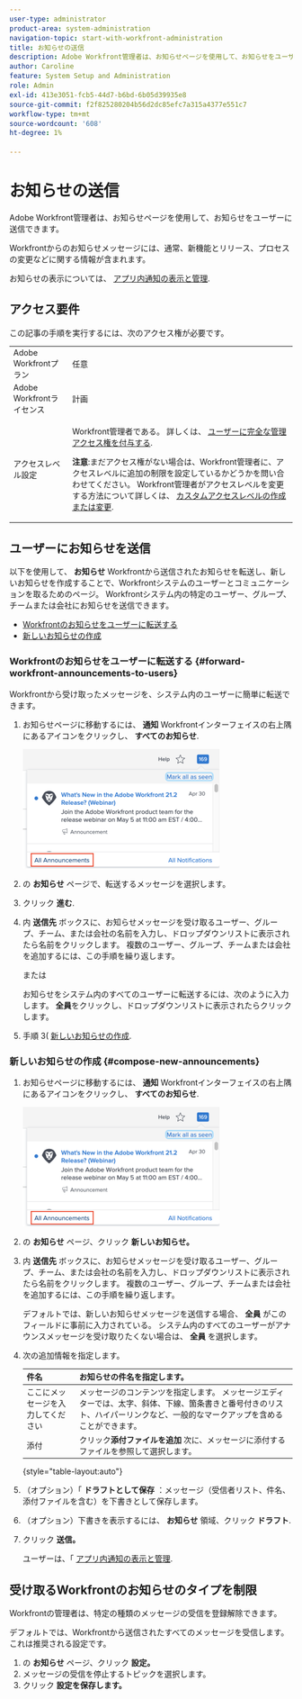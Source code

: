 ```yaml
---
user-type: administrator
product-area: system-administration
navigation-topic: start-with-workfront-administration
title: お知らせの送信
description: Adobe Workfront管理者は、お知らせページを使用して、お知らせをユーザーに送信できます。
author: Caroline
feature: System Setup and Administration
role: Admin
exl-id: 413e3051-fcb5-44d7-b6bd-6b05d39935e8
source-git-commit: f2f825280204b56d2dc85efc7a315a4377e551c7
workflow-type: tm+mt
source-wordcount: '608'
ht-degree: 1%

---
```


# お知らせの送信

Adobe Workfront管理者は、お知らせページを使用して、お知らせをユーザーに送信できます。

Workfrontからのお知らせメッセージには、通常、新機能とリリース、プロセスの変更などに関する情報が含まれます。

お知らせの表示については、 [アプリ内通知の表示と管理](../../workfront-basics/using-notifications/view-and-manage-in-app-notifications.md).

## アクセス要件

この記事の手順を実行するには、次のアクセス権が必要です。

<table style="table-layout:auto"> 
 <col> 
 <col> 
 <tbody> 
  <tr> 
   <td role="rowheader">Adobe Workfrontプラン</td> 
   <td>任意</td> 
  </tr> 
  <tr> 
   <td role="rowheader">Adobe Workfrontライセンス</td> 
   <td>計画</td> 
  </tr> 
  <tr> 
   <td role="rowheader">アクセスレベル設定</td> 
   <td> <p>Workfront管理者である。 詳しくは、 <a href="../../administration-and-setup/add-users/configure-and-grant-access/grant-a-user-full-administrative-access.md" class="MCXref xref">ユーザーに完全な管理アクセス権を付与する</a>.</p> <p><b>注意</b>:まだアクセス権がない場合は、Workfront管理者に、アクセスレベルに追加の制限を設定しているかどうかを問い合わせてください。 Workfront管理者がアクセスレベルを変更する方法について詳しくは、 <a href="../../administration-and-setup/add-users/configure-and-grant-access/create-modify-access-levels.md" class="MCXref xref">カスタムアクセスレベルの作成または変更</a>.</p> </td> 
  </tr> 
 </tbody> 
</table>

## ユーザーにお知らせを送信

以下を使用して、 **お知らせ** Workfrontから送信されたお知らせを転送し、新しいお知らせを作成することで、Workfrontシステムのユーザーとコミュニケーションを取るためのページ。 Workfrontシステム内の特定のユーザー、グループ、チームまたは会社にお知らせを送信できます。

* [Workfrontのお知らせをユーザーに転送する](#forward-workfront-announcements-to-users)
* [新しいお知らせの作成](#compose-new-announcements)

### Workfrontのお知らせをユーザーに転送する {#forward-workfront-announcements-to-users}

Workfrontから受け取ったメッセージを、システム内のユーザーに簡単に転送できます。

1. お知らせページに移動するには、 **通知** Workfrontインターフェイスの右上隅にあるアイコンをクリックし、 **すべてのお知らせ**.

   ![](assets/announcement-access-350x212.png)

1. の **お知らせ** ページで、転送するメッセージを選択します。
1. クリック **進む**.
1. 内 **送信先** ボックスに、お知らせメッセージを受け取るユーザー、グループ、チーム、または会社の名前を入力し、ドロップダウンリストに表示されたら名前をクリックします。 複数のユーザー、グループ、チームまたは会社を追加するには、この手順を繰り返します。

   または

   お知らせをシステム内のすべてのユーザーに転送するには、次のように入力します。 **全員**&#x200B;をクリックし、ドロップダウンリストに表示されたらクリックします。

1. 手順 3( [新しいお知らせの作成](#compose-new-announcements).

### 新しいお知らせの作成 {#compose-new-announcements}

1. お知らせページに移動するには、 **通知** Workfrontインターフェイスの右上隅にあるアイコンをクリックし、 **すべてのお知らせ**.

   ![](assets/announcement-access-350x212.png)

1. の **お知らせ** ページ、クリック **新しいお知らせ。**

1. 内 **送信先** ボックスに、お知らせメッセージを受け取るユーザー、グループ、チーム、または会社の名前を入力し、ドロップダウンリストに表示されたら名前をクリックします。 複数のユーザー、グループ、チームまたは会社を追加するには、この手順を繰り返します。

   デフォルトでは、新しいお知らせメッセージを送信する場合、 **全員** がこのフィールドに事前に入力されている。 システム内のすべてのユーザーがアナウンスメッセージを受け取りたくない場合は、 **全員** を選択します。

1. 次の追加情報を指定します。

   | 件名 | お知らせの件名を指定します。 |
   |---|---|
   | ここにメッセージを入力してください | メッセージのコンテンツを指定します。 メッセージエディターでは、太字、斜体、下線、箇条書きと番号付きのリスト、ハイパーリンクなど、一般的なマークアップを含めることができます。 |
   | 添付 | クリック&#x200B;**添付ファイルを追加** 次に、メッセージに添付するファイルを参照して選択します。 |

   {style=&quot;table-layout:auto&quot;}

1. （オプション）「 **ドラフトとして保存** ：メッセージ（受信者リスト、件名、添付ファイルを含む）を下書きとして保存します。

1. （オプション）下書きを表示するには、 **お知らせ** 領域、クリック **ドラフト**.

1. クリック **送信。**

   ユーザーは、「 [アプリ内通知の表示と管理](../../workfront-basics/using-notifications/view-and-manage-in-app-notifications.md).

## 受け取るWorkfrontのお知らせのタイプを制限

Workfrontの管理者は、特定の種類のメッセージの受信を登録解除できます。

デフォルトでは、Workfrontから送信されたすべてのメッセージを受信します。 これは推奨される設定です。

1. の **お知らせ** ページ、クリック **設定。**
1. メッセージの受信を停止するトピックを選択します。
1. クリック **設定を保存します。**
